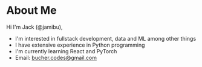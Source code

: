 # About Me
Hi I'm Jack (@jamibu),

- I'm interested in fullstack development, data and ML among other things
- I have extensive experience in Python programming 
- I'm currently learning React and PyTorch
- Email: bucher.codes@gmail.com

<!---
jamibu/jamibu is a ✨ special ✨ repository because its `README.md` (this file) appears on your GitHub profile.
You can click the Preview link to take a look at your changes.
--->
